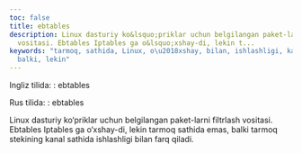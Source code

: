 ```yaml
---
toc: false
title: ebtables
description: Linux dasturiy ko&lsquo;priklar uchun belgilangan paket-larni filtrlash
  vositasi. Ebtables Iptables ga o&lsquo;xshay-di, lekin t...
keywords: "tarmoq, sathida, Linux, o\u2018xshay, bilan, ishlashligi, kanal, stekining,
  balki, lekin"
---
```


Ingliz tilida:
:   ebtables

Rus tilida:
:   ebtables

Linux dasturiy ko‘priklar uchun belgilangan paket-larni filtrlash vositasi. Ebtables Iptables ga o‘xshay-di, lekin tarmoq sathida emas, balki tarmoq stekining kanal sathida ishlashligi bilan farq qiladi.